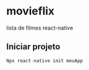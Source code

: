 # movieflix
 lista de filmes react-native

## Iniciar projeto

```javascript
Npx react-native init meuApp

```
